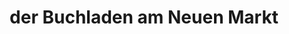 ---
title: "der Buchladen am Neuen Markt"
url: /meckenheim/der-buchladen-am-neuen-markt/
shop: Bücher
---